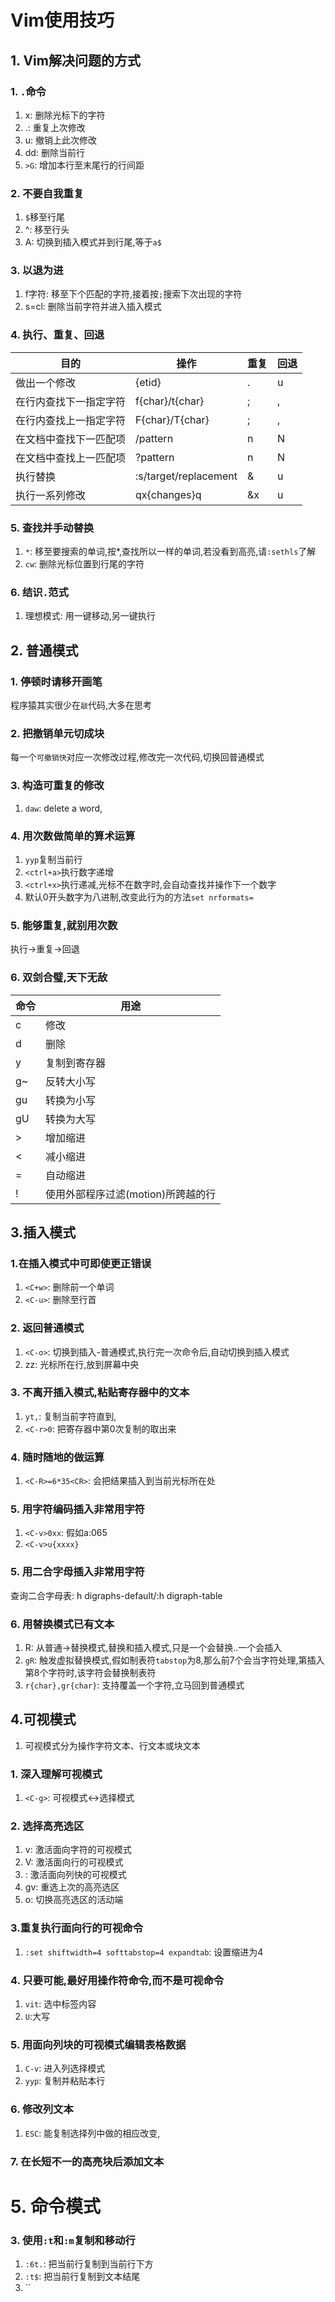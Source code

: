 # Vim使用技巧

## 1. Vim解决问题的方式

### 1. `.`命令 

1. x: 删除光标下的字符
2. .: 重复上次修改
3. u: 撤销上此次修改
4. dd: 删除当前行
5. `>G`: 增加本行至末尾行的行间距

### 2. 不要自我重复

1. `$`移至行尾
2. ^: 移至行头
3. A: 切换到插入模式并到行尾,等于`a$`

### 3. 以退为进

1. f字符: 移至下个匹配的字符,接着按`;`搜索下次出现的字符
2. s=cl: 删除当前字符并进入插入模式

### 4. 执行、重复、回退

| 目的                   | 操作                  | 重复 | 回退 |
|------------------------|-----------------------|------|------|
| 做出一个修改           | {etid}                | .    | u    |
| 在行内查找下一指定字符 | f{char}/t{char}       | ;    | ,    |
| 在行内查找上一指定字符 | F{char}/T{char}       | ;    | ,    |
| 在文档中查找下一匹配项 | /pattern<CR>          | n    | N    |
| 在文档中查找上一匹配项 | ?pattern<CR>          | n    | N    |
| 执行替换               | :s/target/replacement | &    | u    |
| 执行一系列修改         | qx{changes}q          | &x   | u    |

### 5. 查找并手动替换

1. `*`: 移至要搜索的单词,按*,查找所以一样的单词,若没看到高亮,请`:sethls`了解
2. `cw`: 删除光标位置到行尾的字符

### 6. 结识`.`范式

1. 理想模式: 用一键移动,另一键执行

## 2. 普通模式

### 1. 停顿时请移开画笔

程序猿其实很少在`敲`代码,大多在思考

### 2. 把撤销单元切成块

每一个`可撤销快`对应一次修改过程,修改完一次代码,切换回普通模式

### 3. 构造可重复的修改

1. `daw`: delete a word,

### 4. 用次数做简单的算术运算

1. `yyp`复制当前行
2. `<ctrl+a>`执行数字递增
3. `<ctrl+x>`执行递减,光标不在数字时,会自动查找并操作下一个数字
4. 默认0开头数字为八进制,改变此行为的方法`set nrformats=`

### 5. 能够重复,就别用次数

执行->重复->回退

### 6. 双剑合璧,天下无敌

| 命令 | 用途                               |
|------|------------------------------------|
| c    | 修改                               |
| d    | 删除                               |
| y    | 复制到寄存器                       |
| g~   | 反转大小写                         |
| gu   | 转换为小写                         |
| gU   | 转换为大写                         |
| >    | 增加缩进                           |
| <    | 减小缩进                           |
| =    | 自动缩进                           |
| !    | 使用外部程序过滤(motion)所跨越的行 |

## 3.插入模式

### 1.在插入模式中可即使更正错误

1. `<C+w>`: 删除前一个单词
2. `<C-u>`: 删除至行首

### 2. 返回普通模式

1. `<C-o>`: 切换到插入-普通模式,执行完一次命令后,自动切换到插入模式
2. zz: 光标所在行,放到屏幕中央

### 3. 不离开插入模式,粘贴寄存器中的文本

1. `yt,`: 复制当前字符直到,
2. `<C-r>0`: 把寄存器中第0次复制的取出来

### 4. 随时随地的做运算

1. `<C-R>=6*35<CR>`: 会把结果插入到当前光标所在处

### 5. 用字符编码插入非常用字符

1. `<C-v>0xx`: 假如a:<C-v>065
2. `<C-v>u{xxxx}`


### 5. 用二合字母插入非常用字符

查询二合字母表: h digraphs-default/:h digraph-table

### 6. 用替换模式已有文本

1. R: 从普通->替换模式,替换和插入模式,只是一个会替换..一个会插入
2. `gR`: 触发虚拟替换模式,假如制表符`tabstop`为8,那么前7个会当字符处理,第插入第8个字符时,该字符会替换制表符
3. `r{char},gr{char}`: 支持覆盖一个字符,立马回到普通模式

## 4.可视模式

1. 可视模式分为操作字符文本、行文本或块文本

### 1. 深入理解可视模式

1. `<C-g>`: 可视模式<->选择模式

### 2. 选择高亮选区

1. v: 激活面向字符的可视模式
2. V: 激活面向行的可视模式
3. <C-v>: 激活面向列快的可视模式
4. gv: 重选上次的高亮选区
5. o: 切换高亮选区的活动端

### 3.重复执行面向行的可视命令

1. `:set shiftwidth=4 softtabstop=4 expandtab`: 设置缩进为4

### 4. 只要可能,最好用操作符命令,而不是可视命令

1. `vit`: 选中标签内容
2. `U`:大写

### 5. 用面向列块的可视模式编辑表格数据

1. `C-v`: 进入列选择模式
2. `yyp`: 复制并粘贴本行

### 6. 修改列文本

1. `ESC`: 能复制选择列中做的相应改变,

### 7. 在长短不一的高亮块后添加文本

# 5. 命令模式

### 3. 使用`:t`和`:m`复制和移动行

1. `:6t.`: 把当前行复制到当前行下方
2. `:t$`: 把当前行复制到文本结尾
3. ``
